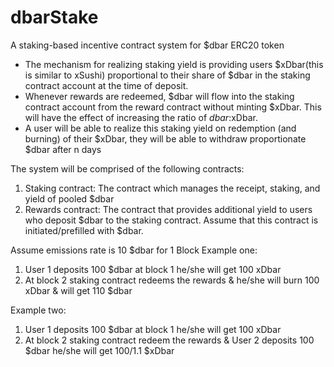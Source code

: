 # dbarStake
A staking-based incentive contract system for $dbar ERC20 token

- The mechanism for realizing staking yield is providing users $xDbar(this is similar to xSushi) proportional to their share of $dbar in the staking contract account at the time of deposit.
- Whenever rewards are redeemed, $dbar will flow into the staking contract account from the reward contract without minting $xDbar. This will have the effect of increasing the ratio of $dbar:$xDbar.
- A user will be able to realize this staking yield on redemption (and burning) of their $xDbar, they will be able to withdraw proportionate $dbar after n days  

The system will be comprised of the following contracts:
1. Staking contract: The contract which manages the receipt, staking, and yield of pooled $dbar
2. Rewards contract: The contract that provides additional yield to users who deposit $dbar to the staking contract. Assume that this contract is initiated/prefilled with $dbar.

Assume emissions rate is 10 $dbar for 1 Block
Example one:
1. User 1 deposits 100 $dbar at block 1 he/she will get 100 xDbar
2. At block 2 staking contract redeems the rewards & he/she will burn 100 xDbar & will get 110 $dbar

Example two:

1. User 1 deposits 100 $dbar at block 1 he/she will get 100 xDbar
2. At block 2 staking contract redeem the rewards & User 2 deposits 100 $dbar he/she will get 100/1.1 $xDbar
